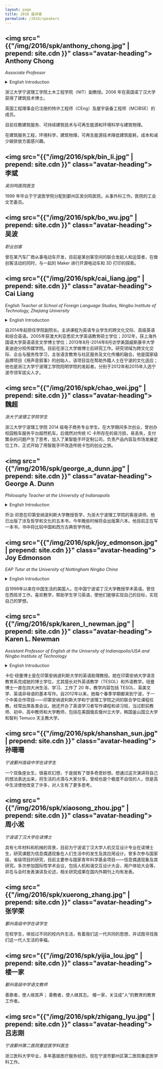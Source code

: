 ```yaml
---
layout: page
title: 2016 届讲者
permalink: /2016/speakers
---
```


## <img src="{{"/img/2016/spk/anthony_chong.jpg" | prepend: site.cdn }}" class="avatar-heading"> Anthony Chong
*Associate Professor*

<details>
<summary>English Introduction</summary>
An Associate Professor in the School of Civil Engineering and Architecture, Ningbo Institute of Technology (NIT), Zhejiang University. Obtained his PhD in Building Technology at the University of Nottingham, UK in 2006.

A registered Chartered Engineer (CEng) with the Engineering Council UK, and a member of Chartered Institute if Building Services Engineers (MCIBSE).

Currently teaching Building Services, Sustainable Building Technology and Renewable Energy, and Environmental Science / Building Physics for Year 3 & 4 Architecture students at NIT.

Interested in building services engineering, environmental science, building physics, renewable energy technologies application to promote the reduction of building energy consumption, cost and carbon dioxide emissions.
</details>

浙江大学宁波理工学院土木工程学院（NIT）副教授。2006 年在英国诺丁汉大学获得了建筑技术博士。

英国工程理事会已注册的特许工程师（CEng）及屋宇装备工程师（MCIBSE）的成员。

目前任教建筑服务、可持续建筑技术与可再生能源和环境科学与建筑物理。

在建筑服务工程，环境科学，建筑物理，可再生能源技术降低建筑能耗，成本和减少碳排放方面感兴趣。

## <img src="{{"/img/2016/spk/bin_li.jpg" | prepend: site.cdn }}" class="avatar-heading"> 李斌
*吴剑鸣医院医生*

1999 年毕业于宁波医学院分配到鄞州区吴剑鸣医院，从事外科工作。医院的工会文艺委员。

## <img src="{{"/img/2016/spk/bo_wu.jpg" | prepend: site.cdn }}" class="avatar-heading"> 吴波
*职业创客*

曾在某汽车厂商从事电动车开发，目前是某创客空间的联合发起人和运营者，在做创客活动的同时，与一起的 Maker 进行开源电动车和 3D 打印的探索。

## <img src="{{"/img/2016/spk/cai_liang.jpg" | prepend: site.cdn }}" class="avatar-heading"> Cai Liang
*English Teacher at School of Foreign Language Studies, Ningbo Institute of Technology, Zhejiang University*

<details>
<summary>English Introduction</summary>
Cai Liang is Associate Professor at School of Foreign Language Studies, Ningbo Institute of Technology, Zhejiang University, where he teaches Intercultural Communication, and Intensive Reading for English majors, and has served as Deputy Dean of the School from 2014 till now. He got his Med in TESOL from Sydney University in 2005, and his Doctoral degree from Shanghai International Studies University in 2013. He was a visiting scholar at University of Wisconsin, Madison, USA from Aug. 2013 to Aug. 2014. He is currently doing his post-doc research in Zhejiang University. His main academic interest lies in Intercultural Communication, Entrepreneurship and Service-learning, focusing on integrating language teaching into community service. He is the initiator of a national brand project: Beyond the Voices, a project helping Ningbo expatriates for their cultural adaption, and the initiator of Yang Ming Academy in Ningbo Institute of Technology, Zhejiang University. He was awarded the Title of “Leading Talent in Ningbo City”, in 2012 and 2015.
</details>

自2014年起担任学院副院长。主讲课程为英语专业学生的跨文化交际、高级英语和综合英语。2005年获澳大利亚悉尼大学英语教育硕士学位；2012年，获上海外国语大学英语语言文学博士学位；2013年8月-2014年8月访学美国威斯康辛大学麦迪逊分校传媒学院。目前在浙江大学做博士后研究工作。研究领域为跨文化交际、企业与服务性学习，主张语言教育与社区服务及文化传播的融合。他是国家级品牌项目《用声音叙事》的创始人，该项目旨在帮助外籍人士在宁波的文化适应；他也是浙江大学宁波理工学院阳明学院的发起者。分别于2012年和2015年入选宁波市领军拔尖人才。

## <img src="{{"/img/2016/spk/chao_wei.jpg" | prepend: site.cdn }}" class="avatar-heading"> 魏超
*浙大宁波理工学院学生*

浙江大学宁波理工学院 2014 级电子商务专业学生。在大学期间多次创业，曾创办校园租车服务平台超然机车。后偶然对传统 IC 卡所存在的易污损，易丢失，支付繁杂的问题产生了思考，加入了某智能手环定制公司，负责产品内容及市场发展定位工作，正式开始了用智能手环改造传统卡包的创业之旅。

## <img src="{{"/img/2016/spk/george_a_dunn.jpg" | prepend: site.cdn }}" class="avatar-heading"> George A. Dunn
*Philosophy Teacher at the University of Indianapolis*

<details>
<summary>English Introduction</summary>
George A. Dunn teaches philosophy at the University of Indianapolis and is a visiting lecturer at the Ningbo Institute of Technology. He has published five books dealing with philosophy and culture, with a sixth book to be published later this year. He is currently working on a book that will compare the classical philosophical traditions of China and the West.
</details>

乔治·邓恩在印第安纳波利斯大学教授哲学，为浙大宁波理工学院的客座讲师。他已出版了涉及哲学和文化的五本书，今年晚些时候将会出版第六本。他目前正在写一本书，书中将比较中国和西方古典哲学传统。

## <img src="{{"/img/2016/spk/joy_edmonson.jpg" | prepend: site.cdn }}" class="avatar-heading"> Joy Edmonson
*EAP Tutor at the University of Nottingham Ningbo China*

<details>
<summary>English Introduction</summary>
An American who has lived in China since 1999. Teachs English for Academic Purposes at the University of Nottingham Ningbo China. Has also lived and worked in Spain. Enjoys teaching and helping students learn English so that they can achieve their goals and realize their dreams.
</details>

自1999年以来在中国生活的美国人。在中国宁波诺丁汉大学教授学术英语。曾住在西班牙工作。喜欢教学，帮助学生学习英语，使他们能够实现自己的目标，实现自己的梦想。

## <img src="{{"/img/2016/spk/karen_l_newman.jpg" | prepend: site.cdn }}" class="avatar-heading"> Karen L. Newman
*Assistant Professor of English at the University of Indianapolis/USA and Ningbo Institute of Technology*

<details>
<summary>English Introduction</summary>
Dr. Karen L. Newman is Assistant Professor of English at the University of Indianapolis (UIndy)/USA. She completed her Ph.D. in language education at Indiana University, with specialties in foreign and second language teacher education and Teaching English to Speakers of Other Languages (TESOL). Dr. Newman has lived, studied, and/or worked abroad for 20 years on four continents, and her teaching includes TESOL, British and American literature, and basic composition for nonnative speakers of English. Since 2012, she has traveled each spring semester to Ningbo, China, to teach in the Sino-U.S. Program, a joint-degree program between UIndy and Ningbo Institute of Technology. A frequent conference presenter, she has also offered classes and workshops on working with English learners for writing tutors, preservice teachers, middle and high school teachers, and college faculty members, including at Ohio State University, Pusan National University in Korea and Catholic University of Temuco in Chile.
</details>

卡伦·纽曼博士是在印第安纳波利斯大学的英语助理教授。她在印第安纳大学语言教育系完成她的博士学位，尤其擅长对外英语教学（TESOL）和外语教学。纽曼博士一直在四大洲生活、学习、工作了 20 年，教学内容包括 TESOL、英美文学、英语非母语的基本写作。自2012年以来，她每个春季学期都来到宁波，于一个中美合作项目——印第安纳波利斯大学和宁波理工学院之间的联合学位课程任教。经常出席各类会议。她还开办了英语学习者写作课程和讲习班，当过职前教师、初中、高中教师和大学教师，包括在美国俄亥俄州立大学，韩国釜山国立大学和智利 Temuco 天主教大学。

## <img src="{{"/img/2016/spk/shanshan_sun.jpg" | prepend: site.cdn }}" class="avatar-heading"> 孙珊珊
*宁波鄞州高级中学在读学生*

一个双鱼座女生，很喜欢幻想，于是就有了很多奇思妙想。想通过这次演讲将自己的想法表达出来，将生活的点滴与大家分享。曾经也是个极度不自信的人，但是高中生活使他改变了许多，对人生有了更多思考。

## <img src="{{"/img/2016/spk/xiaosong_zhou.jpg" | prepend: site.cdn }}" class="avatar-heading"> 周小淞
*宁波诺丁汉大学在读博士*

具有七年材料和机械的背景，目前为宁波诺丁汉大学人机交互设计专业在读博士生，研究课题为信息偶遇现象在人们生活中的发生及其应用设计。曾多次参与国家级，省级项目的研究，目前主要参与国家青年科学基金项目——信息偶遇现象及其研究。多次参加国际性学术会议，包括人机和谐交互设计大会，用户体验大会等，并在与会时发表演讲及论述，相关研究成果在国内外期刊上均有发表。

## <img src="{{"/img/2016/spk/xuerong_zhang.jpg" | prepend: site.cdn }}" class="avatar-heading"> 张学荣
*鄞州高级中学在读学生*

在校学生，体验过不同的校内外生活，有着我们这一代共同的思想，并试图寻找我们这一代人生活的幸福。

## <img src="{{"/img/2016/spk/yijia_lou.jpg" | prepend: site.cdn }}" class="avatar-heading"> 楼一家
*鄞州高级中学语文教师*

善歌者，使人继其声；
善教者，使人继其志。
楼一家，关注成“人”的教育的教育工作者。

## <img src="{{"/img/2016/spk/zhigang_lyu.jpg" | prepend: site.cdn }}" class="avatar-heading"> 吕志刚
*宁波鄞州第二医院重症医学科医生*

浙江医科大学毕业，多年基层医疗服务经历，现在宁波市鄞州区第二医院重症医学科工作。
